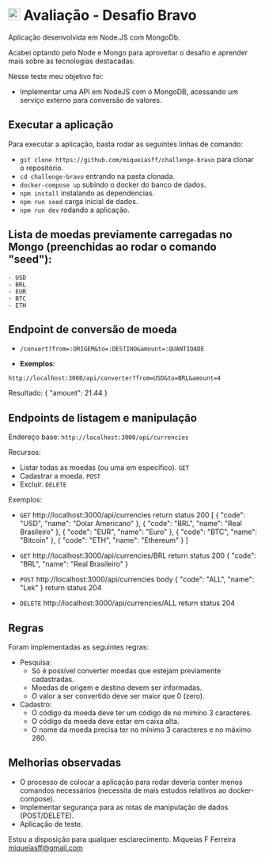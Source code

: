 # <img src="https://avatars1.githubusercontent.com/u/7063040?v=4&s=200.jpg" alt="HU" width="24" /> Avaliação - Desafio Bravo

Aplicação desenvolvida em Node.JS com MongoDb.


Acabei optando pelo Node e Mongo para aproveitar o desafio e aprender mais sobre as tecnologias destacadas.

Nesse teste meu objetivo foi:

- Implementar uma API em NodeJS com o MongoDB, acessando um serviço externo para conversão de valores.

## Executar a aplicação
Para executar a aplicação, basta rodar as seguintes linhas de comando:
 - `git clone https://github.com/miqueiasff/challenge-bravo` para clonar o repositório.
 - `cd challenge-bravo` entrando na pasta clonada.
 - `docker-compose up` subindo o docker do banco de dados.
 - `npm install` instalando as dependencias.
 - `npm run seed` carga inicial de dados.
 - `npm run dev` rodando a aplicação.

 ## Lista de moedas previamente carregadas no Mongo (preenchidas ao rodar o comando "seed"):
    - USD
    - BRL
    - EUR
    - BTC
    - ETH

## Endpoint de conversão de moeda

 - `/convert?from=:ORIGEM&to=:DESTINO&amount=:QUANTIDADE`

- **Exemplos**:

`http://localhost:3000/api/converter?from=USD&to=BRL&amount=4`

Resultado:
    {
        "amount": 21.44
    }

## Endpoints de listagem e manipulação

Endereço base: `http://localhost:3000/api/currencies`

Recursos:
   - Listar todas as moedas (ou uma em específico). `GET`
   - Cadastrar a moeda. `POST`
   - Excluir. `DELETE`

Exemplos:

 - `GET`
    http://localhost:3000/api/currencies
    return status 200
        [
            {
                "code": "USD",
                "name": "Dolar Americano"
            },
            {
                "code": "BRL",
                "name": "Real Brasileiro"
            },
            {
                "code": "EUR",
                "name": "Euro"
            },
            {
                "code": "BTC",
                "name": "Bitcoin"
            },
            {
                "code": "ETH",
                "name": "Ethereum"
            }
        ]

- `GET`
    http://localhost:3000/api/currencies/BRL
    return status 200
        {
            "code": "BRL",
            "name": "Real Brasileiro"
        }

- `POST`
    http://localhost:3000/api/currencies
    body
        {
            "code": "ALL",
            "name": "Lek"
        }
    return status 204

- `DELETE`
    http://localhost:3000/api/currencies/ALL
    return status 204

## Regras
Foram implementadas as seguintes regras:
 - Pesquisa:
    - Só é possível converter moedas que estejam previamente cadastradas.
    - Moedas de origem e destino devem ser informadas.
    - O valor a ser convertido deve ser maior que 0 (zero).
 - Cadastro:
    - O código da moeda deve ter um código de no mímino 3 caracteres.
    - O código da moeda deve estar em caixa alta.
    - O nome da moeda precisa ter no mínimo 3 caracteres e no máximo 280.



## Melhorias observadas
 - O processo de colocar a aplicação para rodar deveria conter menos comandos necessários (necessita de mais estudos relativos ao docker-compose).
 - Implementar segurança para as rotas de manipulação de dados (POST/DELETE).
 - Aplicação de teste.



Estou a disposição para qualquer esclarecimento.
Miqueias F Ferreira
miqueiasff@gmail.com
